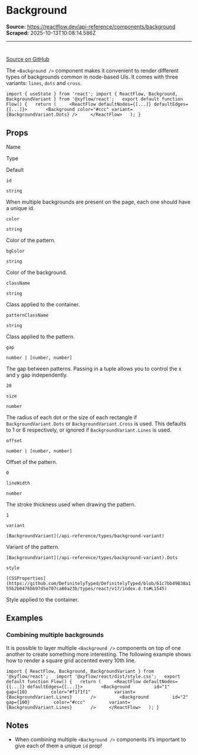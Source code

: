 # Background

**Source:** https://reactflow.dev/api-reference/components/background
**Scraped:** 2025-10-13T10:08:14.586Z

---

# <Background />

[Source on GitHub](https://github.com/xyflow/xyflow/blob/main/packages/react/src/additional-components/Background/Background.tsx) 

The `<Background />` component makes it convenient to render different types of backgrounds common in node-based UIs. It comes with three variants: `lines`, `dots` and `cross`.

`import { useState } from 'react'; import { ReactFlow, Background, BackgroundVariant } from '@xyflow/react';   export default function Flow() {   return (     <ReactFlow defaultNodes={[...]} defaultEdges={[...]}>       <Background color="#ccc" variant={BackgroundVariant.Dots} />     </ReactFlow>   ); }`

## Props[](#props)

Name

Type

Default

[](#id)`id`

`string`

When multiple backgrounds are present on the page, each one should have a unique id.

[](#color)`color`

`string`

Color of the pattern.

[](#bgcolor)`bgColor`

`string`

Color of the background.

[](#classname)`className`

`string`

Class applied to the container.

[](#patternclassname)`patternClassName`

`string`

Class applied to the pattern.

[](#gap)`gap`

`number | [number, number]`

The gap between patterns. Passing in a tuple allows you to control the x and y gap independently.

`20`

[](#size)`size`

`number`

The radius of each dot or the size of each rectangle if `BackgroundVariant.Dots` or `BackgroundVariant.Cross` is used. This defaults to 1 or 6 respectively, or ignored if `BackgroundVariant.Lines` is used.

[](#offset)`offset`

`number | [number, number]`

Offset of the pattern.

`0`

[](#linewidth)`lineWidth`

`number`

The stroke thickness used when drawing the pattern.

`1`

[](#variant)`variant`

`[BackgroundVariant](/api-reference/types/background-variant)`

Variant of the pattern.

`[BackgroundVariant](/api-reference/types/background-variant).Dots`

[](#style)`style`

`[CSSProperties](https://github.com/DefinitelyTyped/DefinitelyTyped/blob/61c7bb49838a155b2b0476bb97d5e707ca80a23b/types/react/v17/index.d.ts#L1545)`

Style applied to the container.

## Examples[](#examples)

### Combining multiple backgrounds[](#combining-multiple-backgrounds)

It is possible to layer multiple `<Background />` components on top of one another to create something more interesting. The following example shows how to render a square grid accented every 10th line.

`import { ReactFlow, Background, BackgroundVariant } from '@xyflow/react';   import '@xyflow/react/dist/style.css';   export default function Flow() {   return (     <ReactFlow defaultNodes={[...]} defaultEdges={[...]}>       <Background         id="1"         gap={10}         color="#f1f1f1"         variant={BackgroundVariant.Lines}       />         <Background         id="2"         gap={100}         color="#ccc"         variant={BackgroundVariant.Lines}       />     </ReactFlow>   ); }`

## Notes[](#notes)

*   When combining multiple `<Background />` components it’s important to give each of them a unique `id` prop!